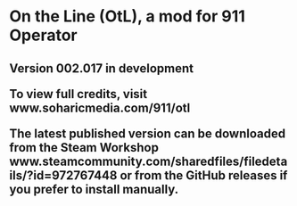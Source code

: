 # On the Line (OtL), a mod for 911 Operator
<h2>Version 002.017 in development</p>
<p>To view full credits, visit www.soharicmedia.com/911/otl</p>
<p>The latest published version can be downloaded from the Steam Workshop www.steamcommunity.com/sharedfiles/filedetails/?id=972767448 or from the GitHub releases if you prefer to install manually.</p>
